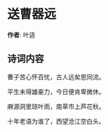 # 送曹器远

**作者**: 叶适

## 诗词内容

曹子苦心怀百忧，古人远矣思同流。

平生未得雄豪力，今日便肯卑微休。

麻源洞里琼叶雨，南草市上芦花秋。

十年老语为谁了，西望沧江空白头。

